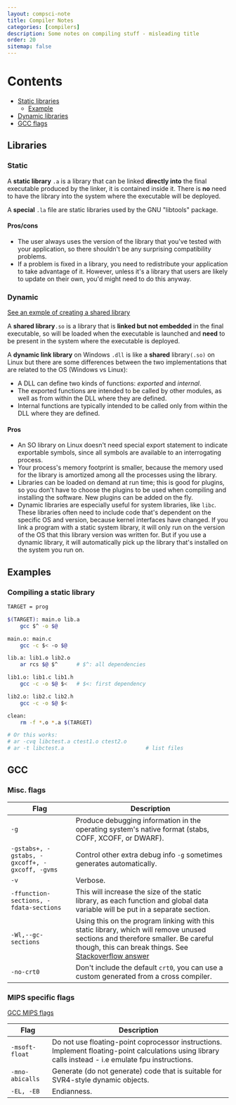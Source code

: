 ```yaml
---
layout: compsci-note
title: Compiler Notes
categories: [compilers]
description: Some notes on compiling stuff - misleading title
order: 20
sitemap: false
---
```


# Contents

* [Static libraries](#static)
  * [Example](#example-of-compiling-a-static-library)
* [Dynamic libraries](#dynamic)
* [GCC flags](#gcc)

## Libraries

### Static

A **static library** `.a` is a library that can be linked **directly into** the final executable produced by the linker, it is contained inside it. There is **no** need to have the library into the system where the executable will be deployed.

A **special** `.la` file are static libraries used by the GNU "libtools" package.

#### Pros/cons

* The user always uses the version of the library that you've tested with your application, so there shouldn't be any surprising compatibility problems.
* If a problem is fixed in a library, you need to redistribute your application to take advantage of it. However, unless it's a library that users are likely to update on their own, you'd might need to do this anyway.

### Dynamic

[See an exmple of creating a shared library](https://www.cprogramming.com/tutorial/shared-libraries-linux-gcc.html)

A **shared library**`.so` is a library that is **linked but not embedded** in the final executable, so will be loaded when the executable is launched and **need** to be present in the system where the executable is deployed.

A **dynamic link library** on Windows `.dll` is like a **shared** library`(.so)` on Linux but there are some differences between the two implementations that are related to the OS (Windows vs Linux):

* A DLL can define two kinds of functions: *exported* and *internal*.
* The exported functions are intended to be called by other modules, as well as from within the DLL where they are defined.
* Internal functions are typically intended to be called only from within the DLL where they are defined.

#### Pros

* An SO library on Linux doesn't need special export statement to indicate exportable symbols, since all symbols are available to an interrogating process.
* Your process's memory footprint is smaller, because the memory used for the library is amortized among all the processes using the library.
* Libraries can be loaded on demand at run time; this is good for plugins, so you don't have to choose the plugins to be used when compiling and installing the software. New plugins can be added on the fly.
* Dynamic libraries are especially useful for system libraries, like `libc`. These libraries often need to include code that's dependent on the specific OS and version, because kernel interfaces have changed. If you link a program with a static system library, it will only run on the version of the OS that this library version was written for. But if you use a dynamic library, it will automatically pick up the library that's installed on the system you run on.


## Examples

### Compiling a static library

```bash
TARGET = prog

$(TARGET): main.o lib.a
    gcc $^ -o $@

main.o: main.c
    gcc -c $< -o $@

lib.a: lib1.o lib2.o
    ar rcs $@ $^      # $^: all dependencies

lib1.o: lib1.c lib1.h
    gcc -c -o $@ $<   # $<: first dependency

lib2.o: lib2.c lib2.h
    gcc -c -o $@ $<

clean:
    rm -f *.o *.a $(TARGET)

# Or this works:
# ar -cvq libctest.a ctest1.o ctest2.o
# ar -t libctest.a                          # list files
```

## GCC

### Misc. flags

| Flag            | Description                                                                             |
|-----------------|-----------------------------------------------------------------------------------------|
|`-g`             | Produce debugging information in the operating system's native format (stabs, COFF, XCOFF, or DWARF). |
|`-gstabs+, -gstabs, -gxcoff+, -gxcoff, -gvms`| Control other extra debug info `-g` sometimes generates automatically. |
|`-v`             | Verbose.|
|`-ffunction-sections, -fdata-sections`| This will increase the size of the static library, as each function and global data variable will be put in a separate section. |
|`-Wl,--gc-sections`| Using this on the program linking with this static library, which will remove unused sections and therefore smaller. Be careful though, this can break things. See [Stackoverflow answer](https://stackoverflow.com/questions/4274804/query-on-ffunction-section-fdata-sections-options-of-gcc)
|`-no-crt0`       | Don't include the default `crt0`, you can use a custom generated from a cross compiler. |

### MIPS specific flags

[GCC MIPS flags](https://gcc.gnu.org/onlinedocs/gcc/MIPS-Options.html)

| Flag            | Description                                                                             |
|-----------------|-----------------------------------------------------------------------------------------|
|`-msoft-float`   | Do not use floating-point coprocessor instructions. Implement floating-point calculations using library calls instead - i.e emulate fpu instructions. |
|`-mno-abicalls`  | Generate (do not generate) code that is suitable for SVR4-style dynamic objects.        |
|`-EL, -EB`       | Endianness.

